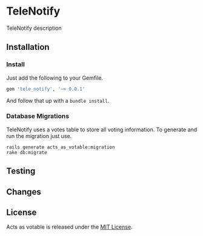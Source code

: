 # TeleNotify

TeleNotify description

## Installation

### Install

Just add the following to your Gemfile.

```ruby
gem 'tele_notify', '~> 0.0.1'
```

And follow that up with a ``bundle install``.

### Database Migrations

TeleNotify uses a votes table to store all voting information.  To
generate and run the migration just use.

    rails generate acts_as_votable:migration
    rake db:migrate

## Testing

## Changes

## License

Acts as votable is released under the [MIT
License](http://www.opensource.org/licenses/MIT).
